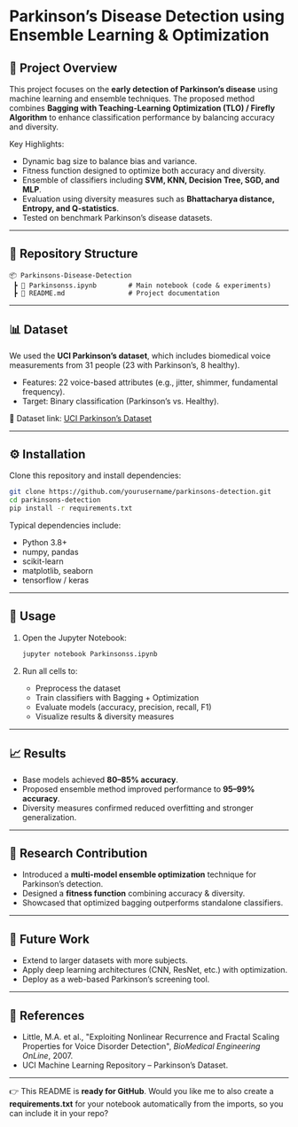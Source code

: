 # Parkinson’s Disease Detection using Ensemble Learning & Optimization

## 📌 Project Overview

This project focuses on the **early detection of Parkinson’s disease** using machine learning and ensemble techniques.
The proposed method combines **Bagging with Teaching-Learning Optimization (TLO) / Firefly Algorithm** to enhance classification performance by balancing accuracy and diversity.

Key Highlights:

* Dynamic bag size to balance bias and variance.
* Fitness function designed to optimize both accuracy and diversity.
* Ensemble of classifiers including **SVM, KNN, Decision Tree, SGD, and MLP**.
* Evaluation using diversity measures such as **Bhattacharya distance, Entropy, and Q-statistics**.
* Tested on benchmark Parkinson’s disease datasets.

---

## 📂 Repository Structure

```
📦 Parkinsons-Disease-Detection
 ┣ 📜 Parkinsonss.ipynb        # Main notebook (code & experiments)
 ┣ 📜 README.md                # Project documentation
```

---

## 📊 Dataset

We used the **UCI Parkinson’s dataset**, which includes biomedical voice measurements from 31 people (23 with Parkinson’s, 8 healthy).

* Features: 22 voice-based attributes (e.g., jitter, shimmer, fundamental frequency).
* Target: Binary classification (Parkinson’s vs. Healthy).

📌 Dataset link: [UCI Parkinson’s Dataset](https://archive.ics.uci.edu/ml/datasets/parkinsons)

---

## ⚙️ Installation

Clone this repository and install dependencies:

```bash
git clone https://github.com/yourusername/parkinsons-detection.git
cd parkinsons-detection
pip install -r requirements.txt
```

Typical dependencies include:

* Python 3.8+
* numpy, pandas
* scikit-learn
* matplotlib, seaborn
* tensorflow / keras

---

## 🚀 Usage

1. Open the Jupyter Notebook:

   ```bash
   jupyter notebook Parkinsonss.ipynb
   ```

2. Run all cells to:

   * Preprocess the dataset
   * Train classifiers with Bagging + Optimization
   * Evaluate models (accuracy, precision, recall, F1)
   * Visualize results & diversity measures

---

## 📈 Results

* Base models achieved **80–85% accuracy**.
* Proposed ensemble method improved performance to **95–99% accuracy**.
* Diversity measures confirmed reduced overfitting and stronger generalization.

---

## 🔬 Research Contribution

* Introduced a **multi-model ensemble optimization** technique for Parkinson’s detection.
* Designed a **fitness function** combining accuracy & diversity.
* Showcased that optimized bagging outperforms standalone classifiers.

---

## 📌 Future Work

* Extend to larger datasets with more subjects.
* Apply deep learning architectures (CNN, ResNet, etc.) with optimization.
* Deploy as a web-based Parkinson’s screening tool.

---

## 📜 References

* Little, M.A. et al., "Exploiting Nonlinear Recurrence and Fractal Scaling Properties for Voice Disorder Detection", *BioMedical Engineering OnLine*, 2007.
* UCI Machine Learning Repository – Parkinson’s Dataset.

---

👉 This README is **ready for GitHub**.
Would you like me to also create a **requirements.txt** for your notebook automatically from the imports, so you can include it in your repo?
